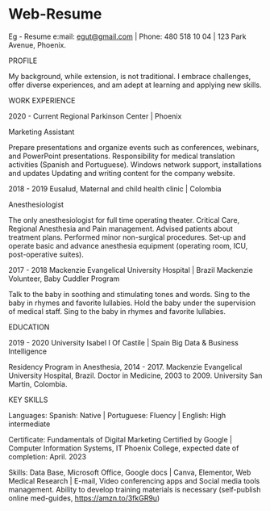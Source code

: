 # Web-Resume

Eg - Resume
e:mail: egut@gmail.com | Phone: 480 518 10 04 | 123 Park Avenue, Phoenix. 


PROFILE

My background, while extension, is not traditional. I embrace challenges, offer diverse experiences, and am adept at learning and applying new skills.

WORK EXPERIENCE

2020 - Current
Regional Parkinson Center | Phoenix

Marketing Assistant

Prepare presentations and organize events such as conferences, webinars, and PowerPoint presentations.
Responsibility for medical translation activities (Spanish and Portuguese).
Windows network support, installations and updates
Updating and writing content for the company website.

2018 - 2019
Eusalud, Maternal and child health clinic | Colombia

Anesthesiologist

The only anesthesiologist for full time operating theater.
Critical Care, Regional Anesthesia and Pain management.
Advised patients about treatment plans.
Performed minor non-surgical procedures.
Set-up and operate basic and advance anesthesia equipment (operating room, ICU, post-operative suites).

2017 - 2018
Mackenzie Evangelical University Hospital | Brazil
Mackenzie Volunteer, Baby Cuddler Program

Talk to the baby in soothing and stimulating tones and words.
Sing to the baby in rhymes and favorite lullabies.
Hold the baby under the supervision of medical staff.
Sing to the baby in rhymes and favorite lullabies.


EDUCATION

2019 - 2020
University Isabel I Of Castile | Spain
Big Data & Business Intelligence

Residency Program in Anesthesia, 2014 - 2017. Mackenzie Evangelical University Hospital, Brazil.
Doctor in Medicine, 2003 to 2009. University San Martin, Colombia.

KEY SKILLS

Languages:
Spanish: Native | Portuguese: Fluency | English: High intermediate

Certificate:
Fundamentals of Digital Marketing Certified by Google | Computer Information Systems, IT Phoenix College, expected date of completion: April. 2023

Skills:
Data Base, Microsoft Office, Google docs | Canva, Elementor, Web Medical Research | E-mail, Video conferencing apps and Social media tools management. Ability to develop training materials is necessary (self-publish online med-guides, https://amzn.to/3fkGR9u)
